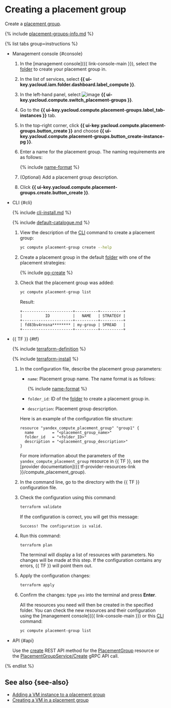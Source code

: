 # Creating a placement group

Create a [placement group](../../concepts/placement-groups.md).

{% include [placement-groups-info.md](../../../_includes/compute/placement-groups-info.md) %}

{% list tabs group=instructions %}

- Management console {#console}

   1. In the [management console]({{ link-console-main }}), select the [folder](../../../resource-manager/concepts/resources-hierarchy.md#folder) to create your placement group in.
   1. In the list of services, select **{{ ui-key.yacloud.iam.folder.dashboard.label_compute }}**.
   1. In the left-hand panel, select ![image](../../../_assets/compute/group-placement-pic.svg) **{{ ui-key.yacloud.compute.switch_placement-groups }}**.
   1. Go to the **{{ ui-key.yacloud.compute.placement-groups.label_tab-instances }}** tab.
   1. In the top-right corner, click **{{ ui-key.yacloud.compute.placement-groups.button_create }}** and choose **{{ ui-key.yacloud.compute.placement-groups.button_create-instance-pg }}**.
   1. Enter a name for the placement group. The naming requirements are as follows:

      {% include [name-format](../../../_includes/name-format.md) %}

   1. (Optional) Add a placement group description.
   1. Click **{{ ui-key.yacloud.compute.placement-groups.create.button_create }}**.

- CLI {#cli}

   {% include [cli-install.md](../../../_includes/cli-install.md) %}

   {% include [default-catalogue.md](../../../_includes/default-catalogue.md) %}

   1. View the description of the [CLI](../../../cli/) command to create a placement group:

      ```bash
      yc compute placement-group create --help
      ```

   1. Create a placement group in the default [folder](../../../resource-manager/concepts/resources-hierarchy.md#folder) with one of the placement strategies:

      {% include [pg-create](../../../_includes/compute/placement-groups-create.md) %}

   1. Check that the placement group was added:

      ```bash
      yc compute placement-group list
      ```

      Result:

      ```text
      +----------------------+----------+----------+
      |          ID          |   NAME   | STRATEGY |
      +----------------------+----------+----------+
      | fd83bv4rnsna******** | my-group | SPREAD   |
      +----------------------+----------+----------+
      ```

- {{ TF }} {#tf}

   {% include [terraform-definition](../../../_tutorials/_tutorials_includes/terraform-definition.md) %}

   {% include [terraform-install](../../../_includes/terraform-install.md) %}

   1. In the configuration file, describe the placement group parameters:
      * `name`: Placement group name. The name format is as follows:

         {% include [name-format](../../../_includes/name-format.md) %}

      * `folder_id`: ID of the [folder](../../../resource-manager/concepts/resources-hierarchy.md#folder) to create a placement group in.
      * `description`: Placement group description.

      Here is an example of the configuration file structure:

      ```hcl
      resource "yandex_compute_placement_group" "group1" {
        name        = "<placement_group_name>"
        folder_id   = "<folder_ID>"
        description = "<placement_group_description>"
      }
      ```

      For more information about the parameters of the `yandex_compute_placement_group` resource in {{ TF }}, see the [provider documentation]({{ tf-provider-resources-link }}/compute_placement_group).
   1. In the command line, go to the directory with the {{ TF }} configuration file.
   1. Check the configuration using this command:

      ```bash
      terraform validate
      ```

      If the configuration is correct, you will get this message:

      ```text
      Success! The configuration is valid.
      ```

   1. Run this command:

      ```bash
      terraform plan
      ```

      The terminal will display a list of resources with parameters. No changes will be made at this step. If the configuration contains any errors, {{ TF }} will point them out.
   1. Apply the configuration changes:

      ```bash
      terraform apply
      ```

   1. Confirm the changes: type `yes` into the terminal and press **Enter**.

      All the resources you need will then be created in the specified folder. You can check the new resources and their configuration using the [management console]({{ link-console-main }}) or this [CLI](../../../cli/) command:

      ```bash
      yc compute placement-group list
      ```

- API {#api}

   Use the [create](../../api-ref/PlacementGroup/create.md) REST API method for the [PlacementGroup](../../api-ref/PlacementGroup/index.md) resource or the [PlacementGroupService/Create](../../api-ref/grpc/placement_group_service.md#Create) gRPC API call.

{% endlist %}

## See also {see-also}

* [Adding a VM instance to a placement group](add-vm.md)
* [Creating a VM in a placement group](create-vm-in-pg.md)